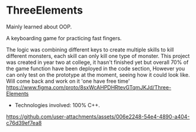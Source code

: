 # ThreeElements
Mainly learned about OOP. 

A keyboarding game for practicing fast fingers. 

The logic was combining different keys to create multiple skills to kill different monsters, each skill can only kill one type of monster. 
This project was created in year two at college, it hasn't finished yet but overall 70% of the game function have been deployed in the code section, 
However you can only test on the prototype at the moment, seeing how it could look like. Will come back and work on it 'one have free time'
https://www.figma.com/proto/8sxWcAHPDHRtevGTqmJKJd/Three-Elements
- Technologies involved:
100% C++.


https://github.com/user-attachments/assets/006e2248-54e4-4890-a404-c76d39ef7ea8


